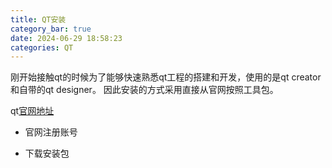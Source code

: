 ```yaml
---
title: QT安装
category_bar: true
date: 2024-06-29 18:58:23
categories: QT
---
```


刚开始接触qt的时候为了能够快速熟悉qt工程的搭建和开发，使用的是qt creator和自带的qt designer。
因此安装的方式采用直接从官网按照工具包。

qt[官网地址](https://www.qt.io/)

- 官网注册账号

- 下载安装包